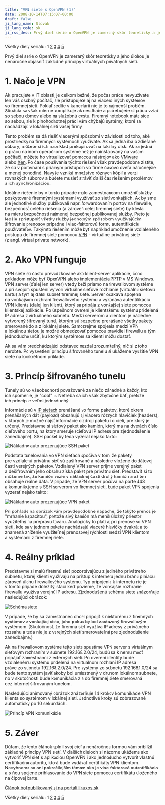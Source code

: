 ```yaml
---
title: "VPN siete s OpenVPN (1)"
date: 2008-10-14T07:15:07+00:00
draft: false
ji_lang_name: Slovak
ji_lang_code: sk
ji_rss_desc: Prvý diel série o OpenVPN je zameraný skôr teoreticky a jeho úlohou je nenáročne objasniť základné princípy virtuálnych privátnych sietí.
---
```


Všetky diely seriálu: 
1 
[2](/vpn-siete-s-openvpn-2/) 
[3](/vpn-siete-s-openvpn-3/) 
[4](/vpn-siete-s-openvpn-4/) 
[5](/vpn-siete-s-openvpn-5/)

Prvý diel série o OpenVPN je zameraný skôr teoreticky a jeho úlohou je nenáročne objasniť základné princípy virtuálnych privátnych sietí.

# 1. Načo je VPN

Ak pracujete v IT oblasti, je celkom bežné, že počas práce nevyužívate len váš osobný počítač, ale pristupujete aj na viacero iných systémov vo firemnej sieti. 
Pokiaľ sedíte v kancelárii nie je to najmenší problém. 
Situácia sa však mierne komplikuje ak nestíhate a potrebujete si prácu vziať so sebou domov alebo na služobnú cestu. 
Firemný notebook máte síce so sebou, ale k plnohodnotnej práci vám chýbajú systémy, ktoré sa nachádzajú v lokálnej sieti vašej firmy.

Tento problém sa dá riešiť viacerými spôsobmi v závislosti od toho, aké prostriedky na firemných systémoch využívate. 
Ak sa jedná iba o zdieľané súbory, môžete si ich napríklad prekopírovať na lokálny disk. 
Ak sa jedná o prácu na inom operačnom systéme než je nainštalovaný na vašom počítači, môžete ho virtualizovať pomocou nástrojov ako [VMware][1] alebo [Xen][2]. 
Po čase používania týchto riešení však pravdepodobne zistíte, že sú v porovnaní s priamym prístupom vo firme časovo oveľa náročnejšie a menej pohodlné. 
Navyše vzniká množstvo rôznych kópií a verzií rovnakých súborov a budete musieť stráviť ďalší čas riešením problémov s ich synchronizáciou.

Ideálne riešenie by v tomto prípade malo zamestnancom umožniť služby poskytované firemnými systémami využívať zo sietí vonkajších. 
Ak by sme ale jednotlivé služby publikovali napr. forwardovaním portov na firewalle, bezpečnosť celého riešenia (a zároveň celej firemnej siete) by klesla na mieru bezpečnosti najmenej bezpečnej publikovanej služby. 
Preto je lepšie sprístupniť všetky služby jednotným spôsobom využívajúcim šifrovanie prenosov prípadne i viac-faktorovú formu autentifikácie používateľov. 
Takýmto riešením môže byť napríklad umožnenie vzdialeného prístupu do firemnej siete pomocou [VPN][3] - virtuálnej privátnej siete (z angl. virtual private network).

# 2. Ako VPN funguje

VPN siete sú často prevádzkované ako klient-server aplikácie, čoho príkladom môže byť [OpenVPN][4] alebo implementácia [PPTP][5] v MS Windows. 
VPN server (ďalej len server) vtedy beží priamo na firewallovom systéme a pri svojom spustení vytvorí virtuálne sieťové rozhranie (virtuálnu sieťovú kartu) a tým aj ďalší subnet firemnej siete. 
Server očakáva spojenia na vonkajšom rozhraní firewallového systému a vykonáva autentifikáciu VPN klienta (ďalej len klient), ktorý sa pripája z vonkajšej siete pomocou klientskej aplikácie. 
Po úspešnom overení je klientskému systému pridelená IP adresa z virtuálneho subnetu. 
Medzi serverom a klientom je následne vytvorený šifrovaný tunel, ktorým sú bezpečne prenášané všetky pakety smerované do a z lokálnej siete. 
Samozrejme spojenia medzi VPN a lokálnou sieťou je možné obmedzovať pomocou pravidiel firewallu a tým jednoducho určiť, ku ktorým systémom sa klienti môžu dostať.

Ak sa vám predchádzajúci odstavec nezdal zrozumiteľný, nič si z toho nerobte. 
Po vysvetlení princípu šifrovaného tunelu si ukážeme využitie VPN siete na konkrétnom príklade.

# 3. Princíp šifrovaného tunelu

Tunely sú vo všeobecnosti považované za niečo záhadné a každý, kto ich spomenie, je "cool" :). 
Netreba sa ich však zbytočne báť, pretože ich princíp je veľmi jednoduchý.

Informácie sú v [IP sieťach][6] prenášané vo forme paketov, ktoré okrem prenášaných dát (payload) obsahujú aj viacero rôznych hlavičiek (headers), v ktorých je možné nájsť informácie o zdroji paketu i o cieli, pre ktorý je určený. 
Predstavme si sieťový paket ako kamión, ktorý ma na dverách číslo cieľového portu, na ktorý smeruje (cieľovú IP adresu pre zjednodušenie zanedbajme). 
SSH packet by teda vyzeral nejako takto:

![Nákladné auto prezentujúce SSH paket](paket.png)

Podstata tunelovania vo VPN sieťach spočíva v tom, že pakety pre vzdialenú privátnu sieť sú zašifrované a následne vložené do dátovej časti verejných paketov. 
Vzdialený VPN server prijme verejný paket a dešifrovaním jeho obsahu získa paket pre privátnu sieť. 
Predstaviť si to môžeme tak, že kamión vezie v nákladnej časti druhý kamión a až ten obsahuje reálne dáta. 
V prípade, že VPN server počúva na porte 443 a komunikujeme s SSH serverom vo firemnej sieti, bude paket VPN spojenia vyzerať nejako takto:

![Nákladné auto prezentujúce VPN paket](vpn_paket.png)

Pri pohľade na obrázok vám pravdepodobne napadne, že takýto prenos je "mrhanie kapacitou", pretože sivý kamión má menší úložný priestor využiteľný na prepravu tovaru. 
Analogicky to platí aj pri prenose vo VPN sieti, kde sa v jednom pakete nachádzajú viaceré hlavičky dvakrát a to znamená zníženie využiteľnej prenosovej rýchlosti medzi VPN klientom a systémami z firemnej siete.

# 4. Reálny príklad

Predstavme si malú firemnú sieť pozostávajúcu z jediného privátneho subnetu, ktorej klienti využívajú na prístup k internetu jednu bránu plniacu zároveň úlohu firewallového systému. 
Typ pripojenia k internetu nie je v tomto prípade dôležitý, stačí keď povieme, že vonkajšie rozhranie firewallu využíva verejnú IP adresu. 
Zjednodušenú schému siete znázorňuje nasledujúci obrázok:

![Schéma siete](network1.png)

V prípade, že by sa zamestnanec chcel pripojiť k niektorému z firemných systémov z vonkajšej siete, jeho pokus by bol zastavený firewallovým systémom. 
(Skutočnosť, že firemná sieť využíva IP adresy z privátneho rozsahu a teda nie je z verejných sietí smerovateľná pre zjednodušenie zanedbajme.)

Ak na firewallovom systéme tejto siete spustíme VPN server s virtuálnym sieťovým rozhraním v subnete 192.168.2.0/24, budú sa k nemu môcť pripájať zamestnanci z externých sietí. 
Po overení identity bude vzdialenému systému pridelená na virtuálnom rozhraní IP adresa práve zo subnetu 192.168.2.0/24. 
Pre systémy zo subnetu 192.168.1.0/24 sa bude tento systém javiť akoby bol umiestnený v druhom lokálnom subnete, no v skutočnosti bude komunikácia z a do firemnej siete smerovaná cez internet šifrovaným tunelom.

Nasledujúci animovaný obrázok znázorňuje 14 krokov komunikácie VPN klienta so systémom v lokálnej sieti. 
Jednotlivé kroky sú zobrazované automaticky po 10 sekundách.

![Princíp VPN komunikácie](network2.gif)

# 5. Záver

Dúfam, že tento článok splnil svoj cieľ a nenáročnou formou vám priblížil základné princípy VPN sietí. 
V ďalších dieloch si názorne ukážeme ako vytvoriť VPN sieť s aplikáciou OpenVPN i ako jednoducho vytvoriť vlastnú certifikačnú autoritu, ktorá bude vydávať certifikáty VPN klientom. 
Nevyhneme sa ani pokročilejším témam ako je viac-faktorová autentifikácia a s ňou spojené prihlasovanie do VPN siete pomocou certifikátu uloženého na čipovej karte.

[Článok bol publikovaný aj na portáli linuxos.sk][7]

Všetky diely seriálu: 
1 
[2](/vpn-siete-s-openvpn-2/) 
[3](/vpn-siete-s-openvpn-3/) 
[4](/vpn-siete-s-openvpn-4/) 
[5](/vpn-siete-s-openvpn-5/)


[1]: https://www.vmware.com/
[2]: https://en.wikipedia.org/wiki/Xen
[3]: https://en.wikipedia.org/wiki/Virtual_private_network
[4]: https://openvpn.net/
[5]: https://en.wikipedia.org/wiki/Point-to-Point_Tunneling_Protocol
[6]: https://en.wikipedia.org/wiki/Internet_Protocol
[7]: https://linuxos.sk/clanok/vpn-siete-s-openvpn-1/